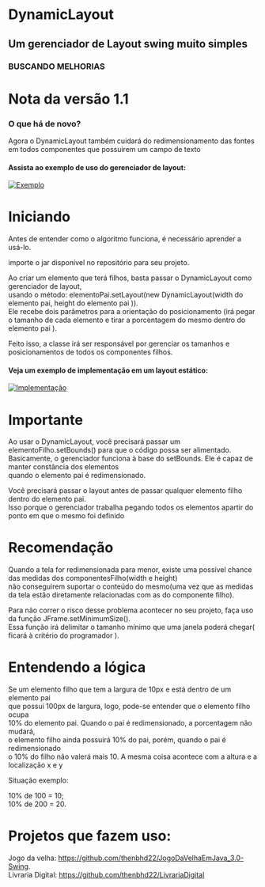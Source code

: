 # DynamicLayout
## Um gerenciador de Layout swing muito simples
### BUSCANDO MELHORIAS  

# Nota da versão 1.1  
### O que há de novo?  
Agora o DynamicLayout também cuidará do redimensionamento das fontes em todos componentes que possuirem um campo de texto  


#### Assista ao exemplo de uso do gerenciador de layout:
[![Exemplo](http://img.youtube.com/vi/SAlTZ1a0dNk/0.jpg)](http://www.youtube.com/watch?v=SAlTZ1a0dNk "Exemplo de Uso")

# Iniciando
Antes de entender como o algoritmo funciona, é necessário aprender a usá-lo.  
  
importe o jar disponível no repositório para seu projeto.  
  

Ao criar um elemento que terá filhos, basta passar o DynamicLayout como gerenciador de layout,  
usando o método: elementoPai.setLayout(new DynamicLayout(width do elemento pai, height do elemento pai )).  
Ele recebe dois parâmetros para a orientação do posicionamento (irá pegar o tamanho de cada elemento e tirar a porcentagem do mesmo dentro do elemento pai ).
  
Feito isso, a classe irá ser responsável por gerenciar os tamanhos e posicionamentos de todos os componentes filhos.
#### Veja um exemplo de implementação em um layout estático:
[![Implementação](http://img.youtube.com/vi/tZQjtU_Smd0/0.jpg)](http://www.youtube.com/watch?v=tZQjtU_Smd0 "Exemplo")
# Importante

Ao usar o DynamicLayout, você precisará passar um elementoFilho.setBounds() para que o código possa ser alimentado.  
Basicamente, o gerenciador funciona à base do setBounds. Ele é capaz de manter constância dos elementos  
quando o elemento pai é redimensionado.

Você precisará passar o layout antes de passar qualquer elemento filho dentro do elemento pai.  
Isso porque o gerenciador trabalha pegando todos os elementos apartir do ponto em que o mesmo foi definido

# Recomendação

Quando a tela for redimensionada para menor, existe uma possível chance das medidas dos componentesFilho(width e height)  
não conseguirem suportar o conteúdo do mesmo(uma vez que as medidas da tela estão diretamente relacionadas com as do componente filho).  
  
Para não correr o risco desse problema acontecer no seu projeto, faça uso da função JFrame.setMinimumSize().  
Essa função irá delimitar o tamanho mínimo que uma janela poderá chegar( ficará à critério do programador ).

  
# Entendendo a lógica

Se um elemento filho que tem a largura de 10px e está dentro de um elemento pai  
que possui 100px de largura, logo, pode-se entender que o elemento filho ocupa  
10% do elemento pai. Quando o pai é redimensionado, a porcentagem não mudará,  
o elemento filho ainda possuirá 10% do pai, porém, quando o pai é redimensionado  
o 10% do filho não valerá mais 10. A mesma coisa acontece com a altura e a localização x e y  
  
Situação exemplo:  
  
10% de 100 = 10;  
10% de 200 = 20.

# Projetos que fazem uso:
Jogo da velha: https://github.com/thenbhd22/JogoDaVelhaEmJava_3.0-Swing.  
Livraria Digital: https://github.com/thenbhd22/LivrariaDigital

